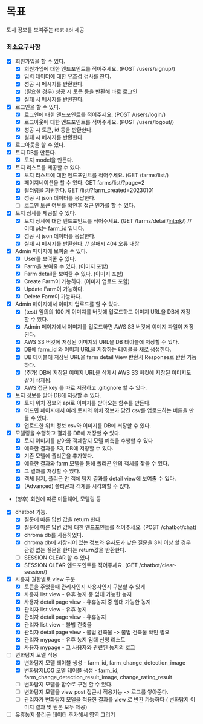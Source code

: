 # 목표

토지 정보를 보여주는 rest api 제공

### 최소요구사항

- [x] 회원가입을 할 수 있다.
  - [x] 회원가입에 대한 엔드포인트를 적어주세요. (POST /users/signup/)
  - [x] 입력 데이터에 대한 유효성 검사를 한다.
  - [x] 성공 시 메시지를 반환한다.
  - [x] (필요한 경우) 성공 시 토큰 등을 반환해 바로 로그인
  - [x] 실패 시 메시지를 반환한다.
- [x] 로그인을 할 수 있다.
  - [x] 로그인에 대한 엔드포인트를 적어주세요. (POST /users/login/)
  - [x] 로그아웃에 대한 엔드포인트를 적어주세요. (POST /users/logout/)
  - [x] 성공 시 토큰, id 등을 반환한다.
  - [x] 실패 시 메시지를 반환한다.
- [x] 로그아웃을 할 수 있다.
- [x] 토지 DB를 만든다.
  - [x] 토지 model을 만든다.
- [x] 토지 리스트를 제공할 수 있다.
  - [x] 토지 리스트에 대한 엔드포인트를 적어주세요. (GET /farms/list/)
  - [x] 페이지네이션을 할 수 있다.                  GET farms/list/?page=2
  - [x] 필터링을 지원한다.                         GET /list/?farm_created=20230101
  - [x] 성공 시 json 데이터를 응답한다.
  - [ ] 로그인 토큰 여부를 확인후 접근 인가를 할 수 있다. 
- [x] 토지 상세를 제공할 수 있다.
  - [x] 토지 상세에 대한 엔드포인트를 적어주세요. (GET /farms/detail/<int:pk>/) // 이때 pk는 farm_id 입니다.
  - [x] 성공 시 json 데이터를 응답한다.
  - [X] 실패 시 메시지를 반환한다.  // 실패시 404 오류 내장 
- [x] Admin 페이지에 보여줄 수 있다.
  - [x] User를 보여줄 수 있다.
  - [x] Farm을 보여줄 수 있다. (이미지 포함)
  - [x] Farm detail을 보여줄 수 있다. (이미지 포함)
  - [x] Create Farm이 가능하다. (이미지 업로드 포함)
  - [x] Update Farm이 가능하다.
  - [x] Delete Farm이 가능하다.
- [x] Admin 페이지에서 이미지 업로드를 할 수 있다. 
  - [x] (test) 임의의 100 개 이미지를 버킷에 업로드하고 이미지 URL을 DB에 저장 할 수 있다.
  - [x] Admin 페이지에서 이미지를 업로드하면 AWS S3 버킷에 이미지 파일이 저장된다.
  - [x] AWS S3 버킷에 저장된 이미지의 URL을 DB 테이블에 저장할 수 있다.
  - [x] DB에 farm_id 와 이미지 URL을 저장하는 테이블을 새로 생성한다. 
  - [x] DB 테이블에 저장된 URL을 farm detail View 반환시 Response로 반환 가능하다. 
  - [x] (추가) DB에 저장된 이미지 URL을 삭제시 AWS S3 버킷에 저장된 이미지도 같이 삭제됨.
  - [X] AWS 접근 key 를 따로 저장하고 .gitignore 할 수 있다.
- [x] 토지 정보를 받아 DB에 저장할 수 있다.
  - [x] 토지 위치 정보와 api로 이미지를 받아오는 함수를 만든다.
  - [x] 어드민 페이지에서 여러 토지의 위치 정보가 담긴 csv를 업로드하는 버튼을 만들 수 있다.
  - [x] 업로드한 위치 정보 csv와 이미지를 DB에 저장할 수 있다.
- [x] 모델링을 수행하고 결과를 DB에 저장할 수 있다.
  - [x] 토지 이미지를 받아와 객체탐지 모델 예측을 수행할 수 있다
  - [x] 예측한 결과를 S3, DB에 저장할 수 있다.
  - [x] 기존 모델에 폴리곤을 추가했다.
  - [x] 예측한 결과와 farm 모델을 통해 폴리곤 안의 객체를 찾을 수 있다.
  - [x] 그 결과를 저장할 수 있다.
  - [x] 객체 탐지, 폴리곤 안 객체 탐지 결과를 detail view에 보여줄 수 있다.
  - [x] (Advanced) 폴리곤과 객체를 시각화할 수 있다.
- (향후) 회원에 따른 미들웨어, 모델링 등
- [x] chatbot 기능.
  - [x] 질문에 따른 답변 값을 return 한다.
  - [x] 질문에 따른 답변 값에 대한 엔드포인트를 적어주세요. (POST /chatbot/chat)
  - [x] chroma db를 사용하였다.
  - [x] chroma db에 저장되어 있는 정보와 유사도가 낮은 질문을 3회 이상 할 경우 관련 없는 질문을 한다는 return값을 반환한다.
  - [ ] SESSION CLEAR 할 수 있다
  - [x] SESSION CLEAR 엔드포인트를 적어주세요. (GET /chatbot/clear-session/)
- [x] 사용자 권한별로 view 구분 
  - [x] 토큰을 주었을때 관리자인지 사용자인지 구분할 수 있게
  - [x] 사용자 list view - 유휴 농지 중 임대 가능한 농지 
  - [x] 사용자 detail page view - 유휴농지 중 임대 가능한 농지
  - [x] 관리자 list view - 유휴 농지
  - [x] 관리자 detail page view - 유휴농지 
  - [x] 관리자 list view - 불법 건축물
  - [x] 관리자 detail page view - 불법 건축물 -> 불법 건축물 확인 필요 
  - [x] 관리자 mypage - 유휴 농지 임대 신청 리스트 
  - [x] 사용자 mypage - 그 사용자와 관련된 농지의 로그
- [ ] 변화탐지 모델 적용
  - [x] 변화탐지 모델 테이블 생성 - farm_id, farm_change_detection_image
  - [x] 변화탐지LOG 모델 테이블 생성 - farm_id, farm_change_detection_result_image, change_rating_result
  - [ ] 변화탐지 모델을 함수로 구현 할 수 있다. 
  - [ ] 변화탐지 모델을 view post 접근시 적용가능  -> 로그를 쌓아준다. 
  - [ ] 관리자가 변화탐지 모델을 적용한 결과를 view 로 반환 가능하다 ( 변화탐지 이미지 결과 및 원본 모두 제공)
- [ ] 유휴농지 폴리곤 데이터 추가해서 영역 그리기  
